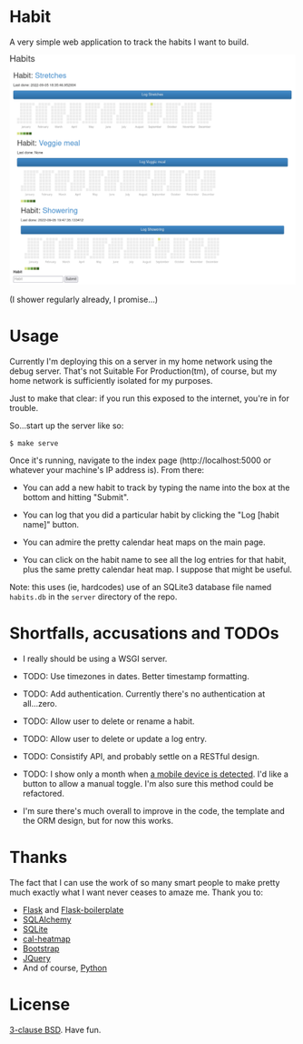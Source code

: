 # Habit

A very simple web application to track the habits I want to build.

![Screenshot](habit_screenshot.png)

(I shower regularly already, I promise...)

# Usage

Currently I'm deploying this on a server in my home network using the
debug server.  That's not Suitable For Production(tm), of course, but
my home network is sufficiently isolated for my purposes.

Just to make that clear: if you run this exposed to the internet,
you're in for trouble.

So...start up the server like so:

```
$ make serve
```

Once it's running, navigate to the index page (http://localhost:5000
or whatever your machine's IP address is).  From there:

* You can add a new habit to track by typing the name into the box at
  the bottom and hitting "Submit".
* You can log that you did a particular habit by clicking the "Log
  [habit name]" button.

* You can admire the pretty calendar heat maps on the main page.

* You can click on the habit name to see all the log entries for that
  habit, plus the same pretty calendar heat map.  I suppose that might
  be useful.

Note: this uses (ie, hardcodes) use of an SQLite3 database file named
`habits.db` in the `server` directory of the repo.

# Shortfalls, accusations and TODOs

* I really should be using a WSGI server.

* TODO: Use timezones in dates.  Better timestamp formatting.

* TODO: Add authentication.  Currently there's no authentication at
  all...zero.

* TODO: Allow user to delete or rename a habit.

* TODO: Allow user to delete or update a log entry.

* TODO: Consistify API, and probably settle on a RESTful design.

* TODO: I show only a month when [a mobile device is
  detected](https://stackoverflow.com/a/24600597).  I'd like a button
  to allow a manual toggle.  I'm also sure this method could be
  refactored.

* I'm sure there's much overall to improve in the code, the template
  and the ORM design, but for now this works.

# Thanks

The fact that I can use the work of so many smart people to make
pretty much exactly what I want never ceases to amaze me.  Thank you
to:

* [Flask](https://github.com/realpython/flask-boilerplate) and [Flask-boilerplate](https://github.com/realpython/flask-boilerplate)
* [SQLAlchemy](https://sqlalchemy.org)
* [SQLite](https://sqlite.org)
* [cal-heatmap](https://cal-heatmap.com/)
* [Bootstrap](https://getbootstrap.com)
* [JQuery](https://jquery.com)
* And of course, [Python](https://python.org)

# License

[3-clause BSD](license.txt).  Have fun.
